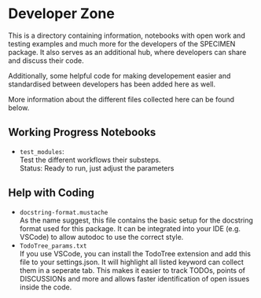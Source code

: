 # Developer Zone

This is a directory containing information, notebooks with open work and testing examples and much more for the developers of the SPECIMEN package. It also serves as an additional hub, where developers can share and discuss their code.

Additionally, some helpful code for making developement easier and standardised between developers has been added here as well.

More information about the different files collected here can be found below.

## Working Progress Notebooks

- ``test_modules``: <br>
    Test the different workflows their substeps. <br>
    Status: Ready to run, just adjust the parameters
   
## Help with Coding

- `docstring-format.mustache`<br>
  As the name suggest, this file contains the basic setup for the docstring
  format used for this package. It can be integrated into your IDE (e.g. VSCode) to allow autodoc to use the correct style.
- `TodoTree_params.txt`<br>
  If you use VSCode, you can install the TodoTree extension and add this file to your settings.json. It will highlight all listed keyword can collect them in a seperate tab. This makes it easier to track TODOs, points of DISCUSSIONs and more and allows faster identification of open issues inside the code.

